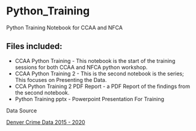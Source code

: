 # Python_Training
Python Training Notebook for CCAA and NFCA 
## Files included: 
<p><ul>
  <li> CCAA Python Training - This notebook is the start of the training sessions for both CCAA and NFCA python workshop.</li>
 <li> CCAA Python Training 2 - This is the second notebook is the series; This focuses on Presenting the Data. </li>
<li> CCA Python Training 2 PDF Report - a PDF Report of the findings from the second notebook.</li> 
  <li> Python Training pptx - Powerpoint Presentation  For Training</li></ul></p>
  
  <p> Data Source </p> 
  <p><a href="https://www.denvergov.org/opendata/dataset/city-and-county-of-denver-crime">Denver Crime Data 2015 - 2020</a></p>


